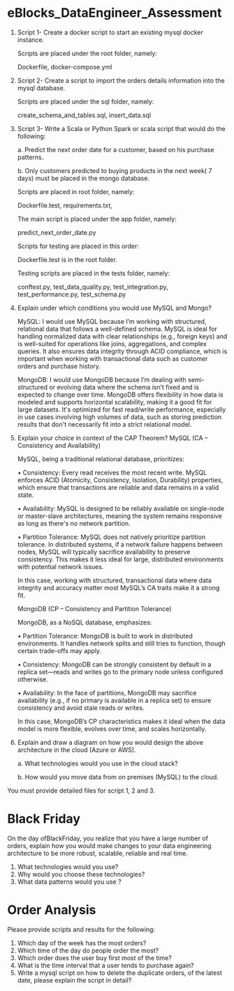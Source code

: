 # eBlocks_DataEngineer_Assessment

1. Script 1- Create a docker script to start an existing mysql docker instance.
   
   Scripts are placed under the root folder, namely:
   
   Dockerfile, docker-compose.yml
   
3. Script 2- Create a script to import the orders details information into the mysql database.

   Scripts are placed under the sql folder, namely:

   create_schema_and_tables.sql, insert_data.sql
   
5. Script 3- Write a Scala or Python Spark or scala script that would do the following:
   
   a. Predict the next order date for a customer, based on his purchase patterns.

   b. Only customers predicted to buying products in the next week( 7 days) must be placed in the mongo database.

   Scripts are placed in root folder, namely:
   
   Dockerfile.test, requirements.txt,

   The main script is placed under the app folder, namely:
   
   predict_next_order_date.py

   Scripts for testing are placed in this order:

   Dockerfile.test is in the root folder.

   Testing scripts are placed in the tests folder, namely:
   
   conftest.py, test_data_quality.py, test_integration.py, test_performance.py, test_schema.py
   
7. Explain under which conditions you would use MySQL and Mongo?

   MySQL: I would use MySQL because I’m working with structured, relational data that follows a well-defined schema. MySQL is ideal for handling normalized data with clear relationships (e.g., foreign keys) and is well-suited for operations like joins, aggregations, and complex queries. It also ensures data integrity through ACID compliance, which is important when working with transactional data such as customer orders and purchase history.
   
   MongoDB: I would use MongoDB because I’m dealing with semi-structured or evolving data where the schema isn’t fixed and is expected to change over time. MongoDB offers flexibility in how data is modeled and supports horizontal scalability, making it a good fit for large datasets. It's optimized for fast read/write performance, especially in use cases involving high volumes of data, such as storing prediction 
   results that don't necessarily fit into a strict relational model.
   
8. Explain your choice in context of the CAP Theorem?
   MySQL (CA – Consistency and Availability)
   
   MySQL, being a traditional relational database, prioritizes:
   
   •	Consistency: Every read receives the most recent write. MySQL enforces ACID (Atomicity, Consistency, Isolation, Durability) properties,          which ensure that transactions are reliable and data remains in a valid state.
   
   •	Availability: MySQL is designed to be reliably available on single-node or master-slave architectures, meaning the system remains                responsive as long as there's no network partition.

   •	Partition Tolerance: MySQL does not natively prioritize partition tolerance. In distributed systems, if a network failure happens between        nodes, MySQL will typically sacrifice availability to preserve consistency. This makes it less ideal for large, distributed environments         with potential network issues.

   In this case, working with structured, transactional data where data integrity and accuracy matter most MySQL’s CA traits make it a strong       fit.

   MongoDB (CP – Consistency and Partition Tolerance)
   
   MongoDB, as a NoSQL database, emphasizes:
   
   •	Partition Tolerance: MongoDB is built to work in distributed environments. It handles network splits and still tries to function, though         certain trade-offs may apply.
   
   •	Consistency: MongoDB can be strongly consistent by default in a replica set—reads and writes go to the primary node unless configured             otherwise.
   
   •	Availability: In the face of partitions, MongoDB may sacrifice availability (e.g., if no primary is available in a replica set) to ensure        consistency and avoid stale reads or writes.
   
   In this case, MongoDB’s CP characteristics makes it ideal when the data model is more flexible, evolves over time, and scales horizontally.

9. Explain and draw a diagram on how you would design the above architecture in the cloud (Azure or AWS).
    
   a. What technologies would you use in the cloud stack?
   
   b. How would you move data from on premises (MySQL) to the cloud.

You must provide detailed files for script 1, 2 and 3.

# Black Friday 

On the day ofBlackFriday, you realize that you have a large number of orders, explain how you would make changes to your data engineering architecture to be more robust, scalable, reliable and real time.

1. What technologies would you use?
2. Why would you choose these technologies?
3. What data patterns would you use ?
  
# Order Analysis

Please provide scripts and results for the following:

1. Which day of the week has the most orders?
2. Which time of the day do people order the most?
3. Which order does the user buy first most of the time?
4. What is the time interval that a user tends to purchase again?
5. Write a mysql script on how to delete the duplicate orders, of the latest date, please explain the script in detail?
